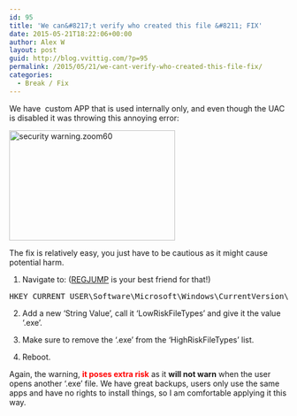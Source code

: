 ```yaml
---
id: 95
title: 'We can&#8217;t verify who created this file &#8211; FIX'
date: 2015-05-21T18:22:06+00:00
author: Alex W
layout: post
guid: http://blog.vvittig.com/?p=95
permalink: /2015/05/21/we-cant-verify-who-created-this-file-fix/
categories:
  - Break / Fix
---
```

We have  custom APP that is used internally only, and even though the UAC is disabled it was throwing this annoying error:

[<img class="aligncenter size-medium wp-image-96" src="http://blog.vvittig.com/wp-content/uploads/2015/05/security-warning.zoom60-300x199.jpg" alt="security warning.zoom60" width="300" height="199" srcset="https://blog.vvittig.com/wp-content/uploads/2015/05/security-warning.zoom60-300x199.jpg 300w, https://blog.vvittig.com/wp-content/uploads/2015/05/security-warning.zoom60.jpg 367w" sizes="(max-width: 300px) 100vw, 300px" />](http://blog.vvittig.com/wp-content/uploads/2015/05/security-warning.zoom60.jpg)

The fix is relatively easy, you just have to be cautious as it might cause potential harm.

1. Navigate to: (<a href="https://technet.microsoft.com/en-us/sysinternals/bb963880.aspx" target="_blank">REGJUMP</a> is your best friend for that!)

<pre class="lang:default decode:true ">HKEY_CURRENT_USER\Software\Microsoft\Windows\CurrentVersion\Policies\Associations</pre>

2. Add a new &#8216;String Value&#8217;, call it &#8216;LowRiskFileTypes&#8217; and give it the value &#8216;.exe&#8217;.
  
3. Make sure to remove the &#8216;.exe&#8217; from the &#8216;HighRiskFileTypes&#8217; list.
  
4. Reboot.

Again, the warning, <span style="color: #ff0000;"><strong>it poses extra risk</strong></span> as it **will not warn** when the user opens another &#8216;.exe&#8217; file. We have great backups, users only use the same apps and have no rights to install things, so I am comfortable applying it this way.
